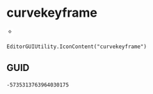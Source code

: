 # curvekeyframe
![](/img/curvekeyframe.png)

``` CSharp
EditorGUIUtility.IconContent("curvekeyframe")
```
## GUID
```
-5735313763964030175
```
